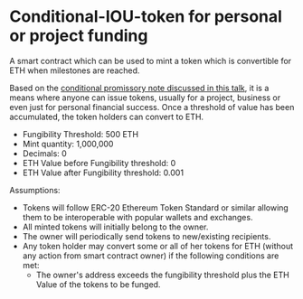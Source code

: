 # Conditional-IOU-token for personal or project funding

A smart contract which can be used to mint a token which is convertible for ETH when milestones are reached.

Based on the [conditional promissory note discussed in this talk](https://www.youtube.com/watch?v=zMbQbr5OmYs), it is a means where anyone can issue tokens, usually for a project, business or even just for personal financial success. Once a threshold of value has been accumulated, the token holders can convert to ETH.


* Fungibility Threshold: 500 ETH
* Mint quantity: 1,000,000
* Decimals: 0
* ETH Value before Fungibility threshold: 0
* ETH Value after Fungibility threshold: 0.001

Assumptions:
* Tokens will follow ERC-20 Ethereum Token Standard or similar allowing them to be interoperable with popular wallets and exchanges.
* All minted tokens will initially belong to the owner.
* The owner will periodically send tokens to new/existing recipients.
* Any token holder may convert some or all of her tokens for ETH (without any action from smart contract owner) if the following conditions are met: 
  * The owner's address exceeds the fungibility threshold plus the ETH Value of the tokens to be funged.
